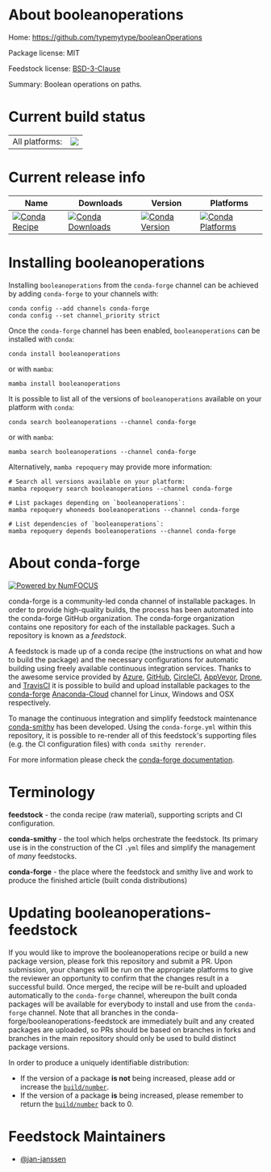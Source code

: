 About booleanoperations
=======================

Home: https://github.com/typemytype/booleanOperations

Package license: MIT

Feedstock license: [BSD-3-Clause](https://github.com/conda-forge/booleanoperations-feedstock/blob/main/LICENSE.txt)

Summary: Boolean operations on paths.

Current build status
====================


<table><tr><td>All platforms:</td>
    <td>
      <a href="https://dev.azure.com/conda-forge/feedstock-builds/_build/latest?definitionId=16943&branchName=main">
        <img src="https://dev.azure.com/conda-forge/feedstock-builds/_apis/build/status/booleanoperations-feedstock?branchName=main">
      </a>
    </td>
  </tr>
</table>

Current release info
====================

| Name | Downloads | Version | Platforms |
| --- | --- | --- | --- |
| [![Conda Recipe](https://img.shields.io/badge/recipe-booleanoperations-green.svg)](https://anaconda.org/conda-forge/booleanoperations) | [![Conda Downloads](https://img.shields.io/conda/dn/conda-forge/booleanoperations.svg)](https://anaconda.org/conda-forge/booleanoperations) | [![Conda Version](https://img.shields.io/conda/vn/conda-forge/booleanoperations.svg)](https://anaconda.org/conda-forge/booleanoperations) | [![Conda Platforms](https://img.shields.io/conda/pn/conda-forge/booleanoperations.svg)](https://anaconda.org/conda-forge/booleanoperations) |

Installing booleanoperations
============================

Installing `booleanoperations` from the `conda-forge` channel can be achieved by adding `conda-forge` to your channels with:

```
conda config --add channels conda-forge
conda config --set channel_priority strict
```

Once the `conda-forge` channel has been enabled, `booleanoperations` can be installed with `conda`:

```
conda install booleanoperations
```

or with `mamba`:

```
mamba install booleanoperations
```

It is possible to list all of the versions of `booleanoperations` available on your platform with `conda`:

```
conda search booleanoperations --channel conda-forge
```

or with `mamba`:

```
mamba search booleanoperations --channel conda-forge
```

Alternatively, `mamba repoquery` may provide more information:

```
# Search all versions available on your platform:
mamba repoquery search booleanoperations --channel conda-forge

# List packages depending on `booleanoperations`:
mamba repoquery whoneeds booleanoperations --channel conda-forge

# List dependencies of `booleanoperations`:
mamba repoquery depends booleanoperations --channel conda-forge
```


About conda-forge
=================

[![Powered by
NumFOCUS](https://img.shields.io/badge/powered%20by-NumFOCUS-orange.svg?style=flat&colorA=E1523D&colorB=007D8A)](https://numfocus.org)

conda-forge is a community-led conda channel of installable packages.
In order to provide high-quality builds, the process has been automated into the
conda-forge GitHub organization. The conda-forge organization contains one repository
for each of the installable packages. Such a repository is known as a *feedstock*.

A feedstock is made up of a conda recipe (the instructions on what and how to build
the package) and the necessary configurations for automatic building using freely
available continuous integration services. Thanks to the awesome service provided by
[Azure](https://azure.microsoft.com/en-us/services/devops/), [GitHub](https://github.com/),
[CircleCI](https://circleci.com/), [AppVeyor](https://www.appveyor.com/),
[Drone](https://cloud.drone.io/welcome), and [TravisCI](https://travis-ci.com/)
it is possible to build and upload installable packages to the
[conda-forge](https://anaconda.org/conda-forge) [Anaconda-Cloud](https://anaconda.org/)
channel for Linux, Windows and OSX respectively.

To manage the continuous integration and simplify feedstock maintenance
[conda-smithy](https://github.com/conda-forge/conda-smithy) has been developed.
Using the ``conda-forge.yml`` within this repository, it is possible to re-render all of
this feedstock's supporting files (e.g. the CI configuration files) with ``conda smithy rerender``.

For more information please check the [conda-forge documentation](https://conda-forge.org/docs/).

Terminology
===========

**feedstock** - the conda recipe (raw material), supporting scripts and CI configuration.

**conda-smithy** - the tool which helps orchestrate the feedstock.
                   Its primary use is in the construction of the CI ``.yml`` files
                   and simplify the management of *many* feedstocks.

**conda-forge** - the place where the feedstock and smithy live and work to
                  produce the finished article (built conda distributions)


Updating booleanoperations-feedstock
====================================

If you would like to improve the booleanoperations recipe or build a new
package version, please fork this repository and submit a PR. Upon submission,
your changes will be run on the appropriate platforms to give the reviewer an
opportunity to confirm that the changes result in a successful build. Once
merged, the recipe will be re-built and uploaded automatically to the
`conda-forge` channel, whereupon the built conda packages will be available for
everybody to install and use from the `conda-forge` channel.
Note that all branches in the conda-forge/booleanoperations-feedstock are
immediately built and any created packages are uploaded, so PRs should be based
on branches in forks and branches in the main repository should only be used to
build distinct package versions.

In order to produce a uniquely identifiable distribution:
 * If the version of a package **is not** being increased, please add or increase
   the [``build/number``](https://docs.conda.io/projects/conda-build/en/latest/resources/define-metadata.html#build-number-and-string).
 * If the version of a package **is** being increased, please remember to return
   the [``build/number``](https://docs.conda.io/projects/conda-build/en/latest/resources/define-metadata.html#build-number-and-string)
   back to 0.

Feedstock Maintainers
=====================

* [@jan-janssen](https://github.com/jan-janssen/)

